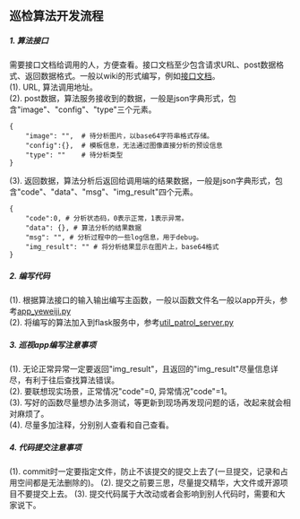 ## 巡检算法开发流程

##### 1. 算法接口
需要接口文档给调用的人，方便查看。接口文档至少包含请求URL、post数据格式、返回数据格式。一般以wiki的形式编写，例如[接口文档](https://git.utapp.cn/xunshi-ai/json-http-interface/-/wikis/%E6%99%BA%E8%83%BD%E5%B7%A1%E6%A3%80-%E5%88%80%E9%97%B8%E5%88%86%E5%90%88%E7%8A%B6%E6%80%81%E5%88%A4%E6%96%AD-%E6%97%A0%E9%85%8D%E7%BD%AE)。  
(1). URL, 算法调用地址。  
(2). post数据，算法服务接收到的数据，一般是json字典形式，包含"image"、"config"、"type"三个元素。
```
{
    "image": "",  # 待分析图片，以base64字符串格式存储。
    "config":{},  # 模板信息，无法通过图像直接分析的预设信息
    "type": ""    # 待分析类型
}
```
(3). 返回数据，算法分析后返回给调用端的结果数据，一般是json字典形式，包含"code"、"data"、"msg"、"img_result"四个元素。
```
{
    "code":0, # 分析状态码，0表示正常，1表示异常。
    "data": {}, # 算法分析的结果数据
    "msg": "", # 分析过程中的一些log信息，用于debug。
    "img_result": "" # 将分析结果显示在图片上，base64格式
}

```
##### 2. 编写代码
(1). 根据算法接口的输入输出编写主函数，一般以函数文件名一般以app开头，参考[app_yeweiji.py](https://git.utapp.cn/yuanhui/patrol_ai/-/blob/main/python_codes/app_yeweiji.py)  
(2). 将编写的算法加入到flask服务中，参考[util_patrol_server.py](https://git.utapp.cn/yuanhui/patrol_ai/-/blob/main/python_codes/util_patrol_server.py)
##### 3. 巡视app编写注意事项
(1). 无论正常异常一定要返回"img_result"，且返回的"img_result"尽量信息详尽，有利于往后查找算法错误。  
(2). 要联想现实场景，正常情况"code"=0, 异常情况"code"=1。  
(3). 写好的函数尽量想办法多测试，等更新到现场再发现问题的话，改起来就会相对麻烦了。  
(4). 尽量多加注释，分别别人查看和自己查看。  
##### 4. 代码提交注意事项
(1). commit时一定要指定文件，防止不该提交的提交上去了(一旦提交，记录和占用空间都是无法删除的)。
(2). 提交之前要三思，尽量提交精华，大文件或开源项目不要提交上去。
(3). 提交代码属于大改动或者会影响到别人代码时，需要和大家说下。

